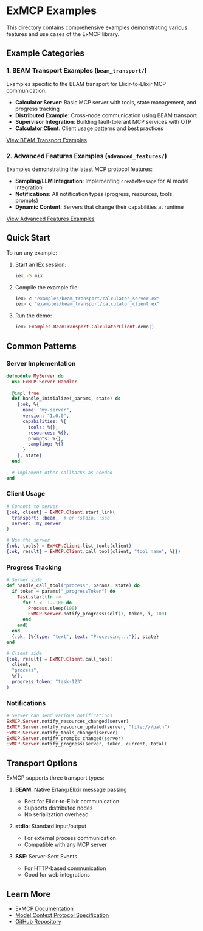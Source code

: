 # ExMCP Examples

This directory contains comprehensive examples demonstrating various features and use cases of the ExMCP library.

## Example Categories

### 1. BEAM Transport Examples (`beam_transport/`)

Examples specific to the BEAM transport for Elixir-to-Elixir MCP communication:

- **Calculator Server**: Basic MCP server with tools, state management, and progress tracking
- **Distributed Example**: Cross-node communication using BEAM transport
- **Supervisor Integration**: Building fault-tolerant MCP services with OTP
- **Calculator Client**: Client usage patterns and best practices

[View BEAM Transport Examples](beam_transport/README.md)

### 2. Advanced Features Examples (`advanced_features/`)

Examples demonstrating the latest MCP protocol features:

- **Sampling/LLM Integration**: Implementing `createMessage` for AI model integration
- **Notifications**: All notification types (progress, resources, tools, prompts)
- **Dynamic Content**: Servers that change their capabilities at runtime

[View Advanced Features Examples](advanced_features/README.md)

## Quick Start

To run any example:

1. Start an IEx session:
   ```bash
   iex -S mix
   ```

2. Compile the example file:
   ```elixir
   iex> c "examples/beam_transport/calculator_server.ex"
   iex> c "examples/beam_transport/calculator_client.ex"
   ```

3. Run the demo:
   ```elixir
   iex> Examples.BeamTransport.CalculatorClient.demo()
   ```

## Common Patterns

### Server Implementation

```elixir
defmodule MyServer do
  use ExMCP.Server.Handler
  
  @impl true
  def handle_initialize(_params, state) do
    {:ok, %{
      name: "my-server",
      version: "1.0.0",
      capabilities: %{
        tools: %{},
        resources: %{},
        prompts: %{},
        sampling: %{}
      }
    }, state}
  end
  
  # Implement other callbacks as needed
end
```

### Client Usage

```elixir
# Connect to server
{:ok, client} = ExMCP.Client.start_link(
  transport: :beam,  # or :stdio, :sse
  server: :my_server
)

# Use the server
{:ok, tools} = ExMCP.Client.list_tools(client)
{:ok, result} = ExMCP.Client.call_tool(client, "tool_name", %{})
```

### Progress Tracking

```elixir
# Server side
def handle_call_tool("process", params, state) do
  if token = params["_progressToken"] do
    Task.start(fn ->
      for i <- 1..100 do
        Process.sleep(100)
        ExMCP.Server.notify_progress(self(), token, i, 100)
      end
    end)
  end
  {:ok, [%{type: "text", text: "Processing..."}], state}
end

# Client side
{:ok, result} = ExMCP.Client.call_tool(
  client, 
  "process", 
  %{},
  progress_token: "task-123"
)
```

### Notifications

```elixir
# Server can send various notifications
ExMCP.Server.notify_resources_changed(server)
ExMCP.Server.notify_resource_updated(server, "file:///path")
ExMCP.Server.notify_tools_changed(server)
ExMCP.Server.notify_prompts_changed(server)
ExMCP.Server.notify_progress(server, token, current, total)
```

## Transport Options

ExMCP supports three transport types:

1. **BEAM**: Native Erlang/Elixir message passing
   - Best for Elixir-to-Elixir communication
   - Supports distributed nodes
   - No serialization overhead

2. **stdio**: Standard input/output
   - For external process communication
   - Compatible with any MCP server

3. **SSE**: Server-Sent Events
   - For HTTP-based communication
   - Good for web integrations

## Learn More

- [ExMCP Documentation](https://hexdocs.pm/ex_mcp)
- [Model Context Protocol Specification](https://modelcontextprotocol.io)
- [GitHub Repository](https://github.com/yourusername/ex_mcp)
